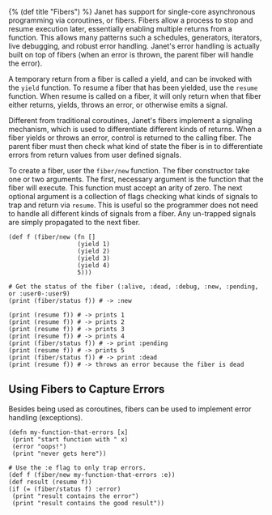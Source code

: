 {% (def title "Fibers") %}
Janet has support for single-core asynchronous programming via coroutines, or fibers.
Fibers allow a process to stop and resume execution later, essentially enabling
multiple returns from a function. This allows many patterns such a schedules, generators,
iterators, live debugging, and robust error handling. Janet's error handling is actually built on
top of fibers (when an error is thrown, the parent fiber will handle the error).

A temporary return from a fiber is called a yield, and can be invoked with the `yield` function.
To resume a fiber that has been yielded, use the `resume` function. When resume is called on a fiber,
it will only return when that fiber either returns, yields, throws an error, or otherwise emits
a signal.

Different from traditional coroutines, Janet's fibers implement a signaling mechanism, which
is used to differentiate different kinds of returns. When a fiber yields or throws an error,
control is returned to the calling fiber. The parent fiber must then check what kind of state the
fiber is in to differentiate errors from return values from user defined signals.

To create a fiber, user the `fiber/new` function. The fiber constructor take one or two arguments.
The first, necessary argument is the function that the fiber will execute. This function must accept
an arity of zero. The next optional argument is a collection of flags checking what kinds of
signals to trap and return via `resume`. This is useful so
the programmer does not need to handle all different kinds of signals from a fiber. Any un-trapped signals
are simply propagated to the next fiber.

```janet
(def f (fiber/new (fn []
                   (yield 1)
                   (yield 2)
                   (yield 3)
                   (yield 4)
                   5)))

# Get the status of the fiber (:alive, :dead, :debug, :new, :pending, or :user0-:user9)
(print (fiber/status f)) # -> :new

(print (resume f)) # -> prints 1
(print (resume f)) # -> prints 2
(print (resume f)) # -> prints 3
(print (resume f)) # -> prints 4
(print (fiber/status f)) # -> print :pending
(print (resume f)) # -> prints 5
(print (fiber/status f)) # -> print :dead
(print (resume f)) # -> throws an error because the fiber is dead
```

## Using Fibers to Capture Errors

Besides being used as coroutines, fibers can be used to implement error handling (exceptions).

```janet
(defn my-function-that-errors [x]
 (print "start function with " x)
 (error "oops!")
 (print "never gets here"))

# Use the :e flag to only trap errors.
(def f (fiber/new my-function-that-errors :e))
(def result (resume f))
(if (= (fiber/status f) :error)
 (print "result contains the error")
 (print "result contains the good result"))
```
